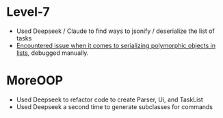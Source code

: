 # Level-7
- Used Deepseek / Claude to find ways to jsonify / deserialize the list of tasks
- [Encountered issue when it comes to serializing polymorphic objects in lists](https://github.com/FasterXML/jackson-databind/issues/23), debugged manually.

# MoreOOP
- Used Deepseek to refactor code to create Parser, Ui, and TaskList
- Used Deepseek a second time to generate subclasses for commands